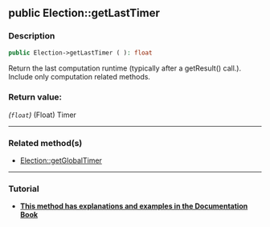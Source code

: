 ## public Election::getLastTimer

### Description    

```php
public Election->getLastTimer ( ): float
```

Return the last computation runtime (typically after a getResult() call.). Include only computation related methods.
    

### Return value:   

*(```float```)* (Float) Timer


---------------------------------------

### Related method(s)      

* [Election::getGlobalTimer](/Docs/MethodsReferences/Election%20Class/public%20Election--getGlobalTimer.md)    

---------------------------------------

### Tutorial

* **[This method has explanations and examples in the Documentation Book](https://www.condorcet.io#/3.AsPhpLibrary/7.GoFurther/TimerBenchMarking)**    
